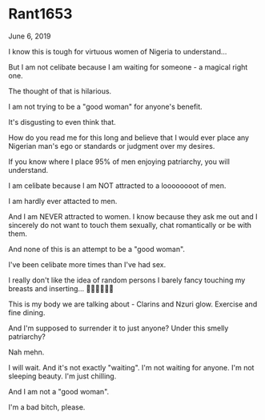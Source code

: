 # Rant1653


June 6, 2019

I know this is tough for virtuous women of Nigeria to understand...

But I am not celibate because I am waiting for someone - a magical right one.

The thought of that is hilarious. 

I am not trying to be a "good woman" for anyone's benefit. 

It's disgusting to even think that. 

How do you read me for this long and believe that I would ever place any Nigerian man's ego or standards or judgment over my desires. 

If you know where I place 95% of men enjoying patriarchy, you will understand.

I am celibate because I am NOT attracted to a loooooooot of men.

I am hardly ever attacted to men.

And I am NEVER attracted to women. I know because they ask me out and I sincerely do not want to touch them sexually, chat romantically or be with them.

And none of this is an attempt to be a "good woman".

I've been celibate more times than I've had sex.

I really don't like the idea of random persons I barely fancy touching my breasts and inserting... 🤦‍♀️🤦‍♀️🤦‍♀️

This is my body we are talking about - Clarins and Nzuri glow. Exercise and fine dining.

And I'm supposed to surrender it to just anyone? Under this smelly patriarchy?

Nah mehn.

I will wait. And it's not exactly "waiting". I'm not waiting for anyone. I'm not sleeping beauty. I'm just chilling. 

And I am not a "good woman".

I'm a bad bitch, please.